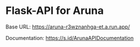 # Flask-API for Aruna

Base URL: https://aruna-r3wznanhga-et.a.run.app/

Documentation: https://s.id/ArunaAPIDocumentation
